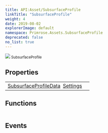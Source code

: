 ```yaml
---
title: API:Asset/SubsurfaceProfile
linkTitle: "SubsurfaceProfile"
weight: 4
date: 2019-08-02
explorerImage: default
namespace: Primrose.Assets.SubsurfaceProfile
deprecated: false
no_list: true
---
```

<small class="inheritance">
<span class="" href="/docs/api-reference/Class/SubsurfaceProfile"><img src="/icons/silk/default.png"/>&nbsp;SubsurfaceProfile</span></small>
 
## Properties
 
<table class="studiohide">
<tbody>
<tr class="function-row ">
<td style="vertical-align:top;white-space:normal;">
<div>
<a class="type" href="/docs/api-reference/DataType/SubsurfaceProfileData">SubsurfaceProfileData</a><span class="method-body" style="text-indent: -2em; padding-left: 0.5em"><a class="name" href="Settings">Settings</a></span></td>
<td style="vertical-align:top;white-space:normal;">
</td>
</tr>

</tbody>
</table>
 
## Functions
 
<table class="studiohide">
<tbody>
</tbody>
</table>
 
## Events
 
<table class="studiohide">
<tbody>
</tbody>
</table>
<b>
</b>
<div class="inheritors">
<ul class="root">
</ul>
</div>
